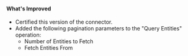 #### What's Improved
- Certified this version of the connector.
- Added the following pagination parameters to the "Query Entities" operation:		
	- Number of Entities to Fetch
	- Fetch Entities From
